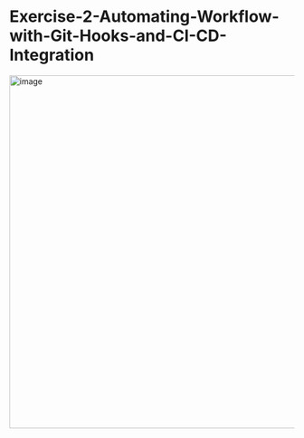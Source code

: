 # Exercise-2-Automating-Workflow-with-Git-Hooks-and-CI-CD-Integration

<img width="1312" height="624" alt="image" src="https://github.com/user-attachments/assets/b491036f-ace9-4418-97e0-5f3d20d3b796" />
